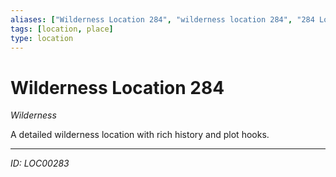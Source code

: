 ```yaml
---
aliases: ["Wilderness Location 284", "wilderness location 284", "284 Location Wilderness"]
tags: [location, place]
type: location
---
```


# Wilderness Location 284

*Wilderness*

A detailed wilderness location with rich history and plot hooks.

---
*ID: LOC00283*